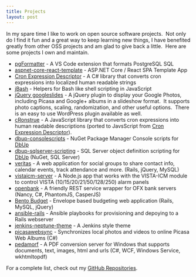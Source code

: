 ```yaml
---
title: Projects
layout: post
---
```

In my spare time I like to work on open source software projects.  Not only do I find it fun and a great way to keep learning new things, I have benefited greatly from other OSS projects and am glad to give back a little.  Here are some projects I own and maintain.

- [pgFormatter](https://marketplace.visualstudio.com/items?itemName=bradymholt.pgFormatter) - A VS Code extension that formats PostgreSQL SQL
- [aspnet-core-react-template](https://github.com/bradymholt/aspnet-core-react-template) - ASP.NET Core / React SPA Template App
- [Cron Expression Descriptor](http://cronexpressiondescriptor.azurewebsites.net/) - A C# library that converts cron expressions into localized human readable strings
- [jBash](https://github.com/bradymholt/jBash) - Helpers for Bash like shell scripting in JavaScript
- [jQuery googleslides](http://bradymholt.github.io/jquery-googleslides/) - A jQuery plugin to display your Google Photos, including Picasa and Google+ albums in a slideshow format.  It supports photo captions, scaling, randomization, and other useful options.  There is an easy to use WordPress plugin available as well.
- [cRonstrue](https://github.com/bradymholt/cronstrue) - A JavaScript library that converts cron expressions into human readable descriptions (ported to JavsScript from [Cron Expression Descriptor](https://github.com/bradymholt/cron-expression-descriptor)).
- [dbup-consolescripts](https://github.com/bradymholt/dbup-consolescripts) - NuGet Package Manager Console scripts for [DbUp](https://dbup.github.io/)
- [dbup-sqlserver-scripting](https://github.com/bradymholt/dbup-sqlserver-scripting) - SQL Server object definition scripting for [DbUp](https://dbup.github.io/) (NuGet, SQL Server)
- [veritas](https://github.com/bradymholt/veritas) - A web application for social groups to share contact info, calendar events, track attendance and more. (Rails, jQuery, MySQL)
- [vistaicm-server](https://github.com/bradymholt/vistaicm-server) - A Node.js app that works with the VISTA-ICM module to control VISTA (10/15/20/21/50/128/250) alarm panels
- [openbank](https://github.com/bradymholt/openbank) - A friendly REST service wrapper for OFX bank servers (Nancy, C#, PhantomJS, CasperJS)
- [Bento Budget](https://github.com/bradymholt/bento-budget-app) - Envelope based budgeting web application (Rails, MySQL, jQuery)
- [ansible-rails](https://github.com/bradymholt/ansible-rails) - Ansible playbooks for provisioning and depoying to a Rails webserver
- [jenkins-neptune-theme](https://github.com/bradymholt/jenkins-neptune-theme) - A Jenkins style theme
- [picasawebsync](https://github.com/bradymholt/picasawebsync) - Synchronizes local photos and videos to online Picasa Web Albums (C#)
- [pedamorf](https://github.com/bradymholt/pedamorf) - A PDF conversion server for Windows that supports documents, text, images, html and urls (C#, WCF, Windows Service, wkhtmltopdf)

For a complete list, check out my [GitHub Repositories](https://github.com/bradymholt?tab=repositories).

